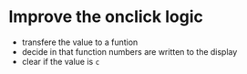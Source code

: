 # Improve the onclick logic

- transfere the value to a funtion
- decide in that function numbers are written to the display
- clear if the value is `c`
